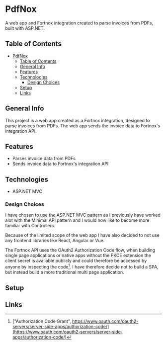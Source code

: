 # PdfNox
A web app and Fortnox integration created to parse invoices from PDFs, built with ASP.NET.

## Table of Contents
- [PdfNox](#pdfnox)
  - [Table of Contents](#table-of-contents)
  - [General Info](#general-info)
  - [Features](#features)
  - [Technologies](#technologies)
    - [Design Choices](#design-choices)
  - [Setup](#setup)
  - [Links](#links)

## General Info
This project is a web app created as a Fortnox integration, designed to parse invoices from PDFs. The web app sends the invoice data to Fortnox's integration API.

## Features
- Parses invoice data from PDFs
- Sends invoice data to Fortnox's integration API

## Technologies
- ASP.NET MVC

### Design Choices
I have chosen to use the ASP.NET MVC pattern as I previously have worked alot with the Minimal API pattern and I would now like to become more familiar with Controllers.

Because of the limited scope of the web app I have also decided to not use any frontend libraries like React, Angular or Vue.

The Fortnox API uses the OAuth2 Authorization Code flow, when building single page applications or native apps without the PKCE extension the client secret is available publicly and could therefore be accessed by anyone by inspecting the code[^1]. I have therefore decide not to build a SPA, but instead build a more traditional multi page application. 

## Setup

## Links
[^1]: ["Authorization Code Grant", https://www.oauth.com/oauth2-servers/server-side-apps/authorization-code/](https://www.oauth.com/oauth2-servers/server-side-apps/authorization-code/)